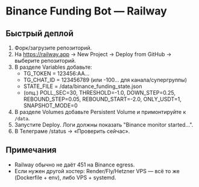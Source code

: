 # Binance Funding Bot — Railway

## Быстрый деплой
1) Форк/загрузите репозиторий.
2) На https://railway.app → New Project → Deploy from GitHub → выберите репозиторий.
3) В разделе Variables добавьте:
   - TG_TOKEN = 123456:AA...
   - TG_CHAT_ID = 123456789  (или -100... для канала/супергруппы)
   - STATE_FILE = /data/binance_funding_state.json
   - (опц.) POLL_SEC=30, THRESHOLD=-1.0, DOWN_STEP=0.25, REBOUND_STEP=0.05, REBOUND_START=-2.0, ONLY_USDT=1, SNAPSHOT_MODE=0
4) В разделе Volumes добавьте Persistent Volume и примонтируйте к `/data`.
5) Запустите Deploy. Логи должны показать "Binance monitor started...".
6) В Телеграме /status → «Проверить сейчас».

## Примечания
- Railway обычно не даёт 451 на Binance egress.
- Если нужен другой хостер: Render/Fly/Hetzner VPS — всё то же (Dockerfile + env), либо VPS + systemd.
